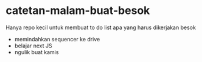 # catetan-malam-buat-besok
Hanya repo kecil untuk membuat to do list apa yang harus dikerjakan besok

- memindahkan sequencer ke drive
- belajar next JS
- ngulik buat kamis
